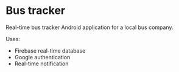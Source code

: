 # Bus tracker

Real-time bus tracker Android application for a local bus company.

Uses:
* Firebase real-time database
* Google authentication
* Real-time notification
